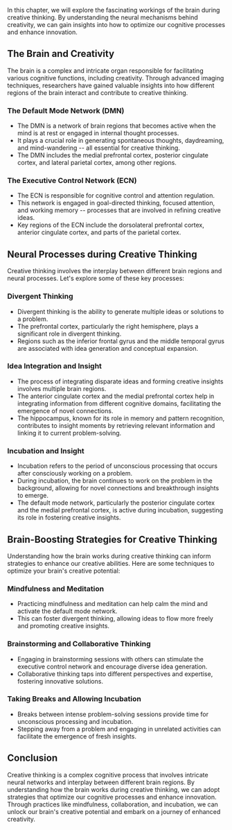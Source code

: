 
In this chapter, we will explore the fascinating workings of the brain during creative thinking. By understanding the neural mechanisms behind creativity, we can gain insights into how to optimize our cognitive processes and enhance innovation.

The Brain and Creativity
------------------------

The brain is a complex and intricate organ responsible for facilitating various cognitive functions, including creativity. Through advanced imaging techniques, researchers have gained valuable insights into how different regions of the brain interact and contribute to creative thinking.

### The Default Mode Network (DMN)

* The DMN is a network of brain regions that becomes active when the mind is at rest or engaged in internal thought processes.
* It plays a crucial role in generating spontaneous thoughts, daydreaming, and mind-wandering -- all essential for creative thinking.
* The DMN includes the medial prefrontal cortex, posterior cingulate cortex, and lateral parietal cortex, among other regions.

### The Executive Control Network (ECN)

* The ECN is responsible for cognitive control and attention regulation.
* This network is engaged in goal-directed thinking, focused attention, and working memory -- processes that are involved in refining creative ideas.
* Key regions of the ECN include the dorsolateral prefrontal cortex, anterior cingulate cortex, and parts of the parietal cortex.

Neural Processes during Creative Thinking
-----------------------------------------

Creative thinking involves the interplay between different brain regions and neural processes. Let's explore some of these key processes:

### Divergent Thinking

* Divergent thinking is the ability to generate multiple ideas or solutions to a problem.
* The prefrontal cortex, particularly the right hemisphere, plays a significant role in divergent thinking.
* Regions such as the inferior frontal gyrus and the middle temporal gyrus are associated with idea generation and conceptual expansion.

### Idea Integration and Insight

* The process of integrating disparate ideas and forming creative insights involves multiple brain regions.
* The anterior cingulate cortex and the medial prefrontal cortex help in integrating information from different cognitive domains, facilitating the emergence of novel connections.
* The hippocampus, known for its role in memory and pattern recognition, contributes to insight moments by retrieving relevant information and linking it to current problem-solving.

### Incubation and Insight

* Incubation refers to the period of unconscious processing that occurs after consciously working on a problem.
* During incubation, the brain continues to work on the problem in the background, allowing for novel connections and breakthrough insights to emerge.
* The default mode network, particularly the posterior cingulate cortex and the medial prefrontal cortex, is active during incubation, suggesting its role in fostering creative insights.

Brain-Boosting Strategies for Creative Thinking
-----------------------------------------------

Understanding how the brain works during creative thinking can inform strategies to enhance our creative abilities. Here are some techniques to optimize your brain's creative potential:

### Mindfulness and Meditation

* Practicing mindfulness and meditation can help calm the mind and activate the default mode network.
* This can foster divergent thinking, allowing ideas to flow more freely and promoting creative insights.

### Brainstorming and Collaborative Thinking

* Engaging in brainstorming sessions with others can stimulate the executive control network and encourage diverse idea generation.
* Collaborative thinking taps into different perspectives and expertise, fostering innovative solutions.

### Taking Breaks and Allowing Incubation

* Breaks between intense problem-solving sessions provide time for unconscious processing and incubation.
* Stepping away from a problem and engaging in unrelated activities can facilitate the emergence of fresh insights.

Conclusion
----------

Creative thinking is a complex cognitive process that involves intricate neural networks and interplay between different brain regions. By understanding how the brain works during creative thinking, we can adopt strategies that optimize our cognitive processes and enhance innovation. Through practices like mindfulness, collaboration, and incubation, we can unlock our brain's creative potential and embark on a journey of enhanced creativity.

